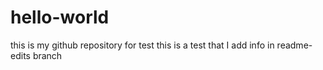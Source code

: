 # hello-world
this is my github repository for test
this is a test that I add info in readme-edits branch
